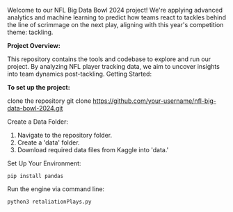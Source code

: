 Welcome to our NFL Big Data Bowl 2024 project! We're applying advanced analytics and machine learning to predict how teams react to tackles behind the line of scrimmage on the next play, aligning with this year's competition theme: tackling.

**Project Overview:**

This repository contains the tools and codebase to explore and run our project. By analyzing NFL player tracking data, we aim to uncover insights into team dynamics post-tackling.
Getting Started:

**To set up the project:**

clone the repository
git clone https://github.com/your-username/nfl-big-data-bowl-2024.git

Create a Data Folder:
1. Navigate to the repository folder.
2. Create a 'data' folder.
3. Download required data files from Kaggle into 'data.'

Set Up Your Environment:

    pip install pandas

Run the engine via command line:

    python3 retaliationPlays.py
